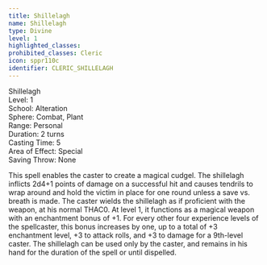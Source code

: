 ```yaml
---
title: Shillelagh
name: Shillelagh
type: Divine
level: 1
highlighted_classes: 
prohibited_classes: Cleric
icon: sppr110c
identifier: CLERIC_SHILLELAGH
---
```

Shillelagh  
Level: 1  
School: Alteration  
Sphere: Combat, Plant  
Range: Personal  
Duration: 2 turns  
Casting Time: 5  
Area of Effect: Special  
Saving Throw: None  
  
This spell enables the caster to create a magical cudgel. The shillelagh inflicts 2d4+1 points of damage on a successful hit and causes tendrils to wrap around and hold the victim in place for one round unless a save vs. breath is made. The caster wields the shillelagh as if proficient with the weapon, at his normal THAC0. At level 1, it functions as a magical weapon with an enchantment bonus of +1. For every other four experience levels of the spellcaster, this bonus increases by one, up to a total of +3 enchantment level, +3 to attack rolls, and +3 to damage for a 9th-level caster. The shillelagh can be used only by the caster, and remains in his hand for the duration of the spell or until dispelled.  

